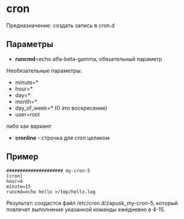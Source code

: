 # cron

Предназначение: создать запись в cron.d

## Параметры

* **runcmd**=echo alfa-beta-gamma, обязательный параметр

Необязательные параметры:
* minute=*
* hour=*
* day=*
* month=*
* day_of_week=* (0 это воскресение)
* user=root

либо как вариант

* **cronline** - строчка для cron целиком

## Пример
```
##################### my-cron-5
[cron]
hour=4
minute=15
runcmd=echo hello >/tmp/hello.log
```
Результат: создастся файл /etc/cron.d/zapusk_my-cron-5, который повлечет выполнение указанной команды ежедневно в 4-15.